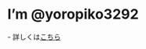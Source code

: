 <h1>I’m @yoropiko3292</h1>
- 詳しくは<a href="https://yoropiko3292.github.io">こちら</a>

<!---
yoropiko3292/yoropiko3292 is a ✨ special ✨ repository because its `README.md` (this file) appears on your GitHub profile.
You can click the Preview link to take a look at your changes.
--->
